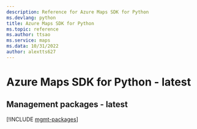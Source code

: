 ```yaml
---
description: Reference for Azure Maps SDK for Python
ms.devlang: python
title: Azure Maps SDK for Python
ms.topic: reference
ms.author: ttsao
ms.service: maps
ms.data: 10/31/2022
author: alextts627
---
```

# Azure Maps SDK for Python - latest

## Management packages - latest
[!INCLUDE [mgmt-packages](maps-mgmt-index.md)]